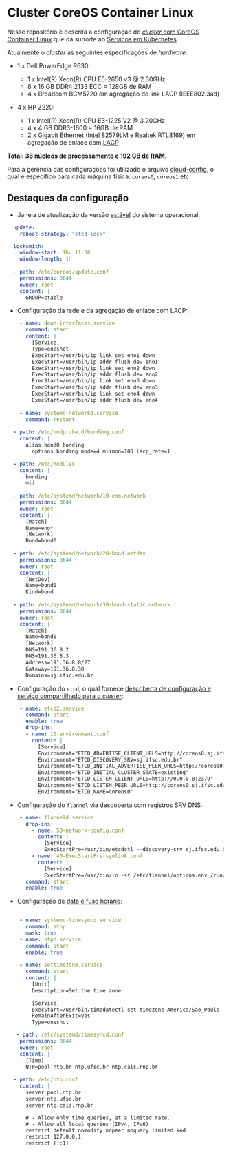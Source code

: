 # Cluster CoreOS Container Linux

Nesse repositório é descrita a configuração do [_cluster_ com CoreOS Container Linux](https://coreos.com/os/docs/latest) que dá suporte ao [Serviços em Kubernetes](https://github.com/ctic-sje-ifsc/kubernetes).

Atualmente o _cluster_ as seguintes especificações de _hardware_:

* 1 x Dell PowerEdge R630: 
  * 1 x Intel(R) Xeon(R) CPU E5-2650 v3 @ 2.30GHz
  * 8 x 16 GB DDR4 2133 ECC = 128GB de RAM
  * 4 x Broadcom BCM5720 em agregação de link LACP (IEEE802.3ad)
  
* 4 x HP Z220: 
  * 1 x Intel(R) Xeon(R) CPU E3-1225 V2 @ 3.20GHz 
  * 4 x 4 GB DDR3-1600 = 16GB de RAM 
  * 2 x Gigabit Ethernet (Intel 82579LM e Realtek RTL8169) em agregação de enlace com [LACP](https://standards.ieee.org/findstds/standard/802.1AX-2008.html)

__Total: 36 núcleos de processamento e 192 GB de RAM.__

Para a gerência das configurações foi utilizado o arquivo [cloud-config](https://coreos.com/os/docs/latest/cloud-config.html), o qual é específico para cada máquina física: `coreos0`, `coreos1` etc.

## Destaques da configuração

* Janela de atualização da versão [estável](https://coreos.com/releases) do sistema operacional:

```yaml
  update:
    reboot-strategy: "etcd-lock"

  locksmith:
    window-start: Thu 11:30
    window-length: 1h
    
  - path: /etc/coreos/update.conf
    permissions: 0644
    owner: root
    content: |
      GROUP=stable
```

* Configuração da rede e da agregação de enlace com LACP:

```yaml
    - name: down-interfaces.service
      command: start
      content: |
        [Service]
        Type=oneshot
        ExecStart=/usr/bin/ip link set eno1 down
        ExecStart=/usr/bin/ip addr flush dev eno1
        ExecStart=/usr/bin/ip link set eno2 down
        ExecStart=/usr/bin/ip addr flush dev eno2
        ExecStart=/usr/bin/ip link set eno3 down
        ExecStart=/usr/bin/ip addr flush dev eno3
        ExecStart=/usr/bin/ip link set eno4 down
        ExecStart=/usr/bin/ip addr flush dev eno4
        
    - name: systemd-networkd.service
      command: restart
      
  - path: /etc/modprobe.d/bonding.conf
    content: |
      alias bond0 bonding
        options bonding mode=4 miimon=100 lacp_rate=1

  - path: /etc/modules
    content: |
      bonding
      mii
      
  - path: /etc/systemd/network/10-eno.network
    permissions: 0644
    owner: root
    content: |
      [Match]
      Name=eno*
      [Network]
      Bond=bond0
      
  - path: /etc/systemd/network/20-bond.netdev
    permissions: 0644
    owner: root
    content: |
      [NetDev]
      Name=bond0
      Kind=bond
      
  - path: /etc/systemd/network/30-bond-static.network
    permissions: 0644
    owner: root
    content: |
      [Match]
      Name=bond0
      [Network]
      DNS=191.36.8.2
      DNS=191.36.8.3
      Address=191.36.8.8/27
      Gateway=191.36.8.30
      Domains=sj.ifsc.edu.br
```

* Configuração do `etcd`, o qual fornece [descoberta de configuração e serviço compartilhado para o _cluster_](https://coreos.com/etcd/docs/2.3.7/clustering.html):

```yaml
    - name: etcd2.service
      command: start
      enable: true
      drop-ins:
      - name: 10-environment.conf
        content: |
          [Service]
          Environment="ETCD_ADVERTISE_CLIENT_URLS=http://coreos0.sj.ifsc.edu.br:2379"
          Environment="ETCD_DISCOVERY_SRV=sj.ifsc.edu.br"
          Environment="ETCD_INITIAL_ADVERTISE_PEER_URLS=http://coreos0.sj.ifsc.edu.br:2380"
          Environment="ETCD_INITIAL_CLUSTER_STATE=existing"
          Environment="ETCD_LISTEN_CLIENT_URLS=http://0.0.0.0:2379"
          Environment="ETCD_LISTEN_PEER_URLS=http://coreos0.sj.ifsc.edu.br:2380"
          Environment="ETCD_NAME=coreos0"
```

* Configuração do `flannel` via descoberta com registros SRV DNS:

```yaml
    - name: flanneld.service
      drop-ins:
        - name: 50-network-config.conf
          content: |
            [Service]
            ExecStartPre=/usr/bin/etcdctl --discovery-srv sj.ifsc.edu.br set /coreos.com/network/config '{ "Network": "10.2.0.0/16","Backend":{"Type":"vxlan"}}'
        - name: 40-ExecStartPre-symlink.conf
          content: |
            [Service]
            ExecStartPre=/usr/bin/ln -sf /etc/flannel/options.env /run/flannel/options.env
      command: start
      enable: true
```

* Configuração de [data e fuso horário](https://coreos.com/os/docs/latest/configuring-date-and-timezone.html):

```yaml
      
    - name: systemd-tinesyncd.service
      command: stop
      mask: true
    - name: ntpd.service
      command: start
      enable: true
      
    - name: settimezone.service
      command: start
      content: |
        [Unit]
        Description=Set the time zone

        [Service]
        ExecStart=/usr/bin/timedatectl set-timezone America/Sao_Paulo
        RemainAfterExit=yes
        Type=oneshot

   - path: /etc/systemd/timesyncd.conf
    permissions: 0644
    owner: root
    content: |
      [Time]
      NTP=pool.ntp.br ntp.ufsc.br ntp.cais.rnp.br
      
  - path: /etc/ntp.conf
    content: |
      server pool.ntp.br
      server ntp.ufsc.br
      server ntp.cais.rnp.br

      # - Allow only time queries, at a limited rate.
      # - Allow all local queries (IPv4, IPv6)
      restrict default nomodify nopeer noquery limited kod
      restrict 127.0.0.1
      restrict [::1]
```
